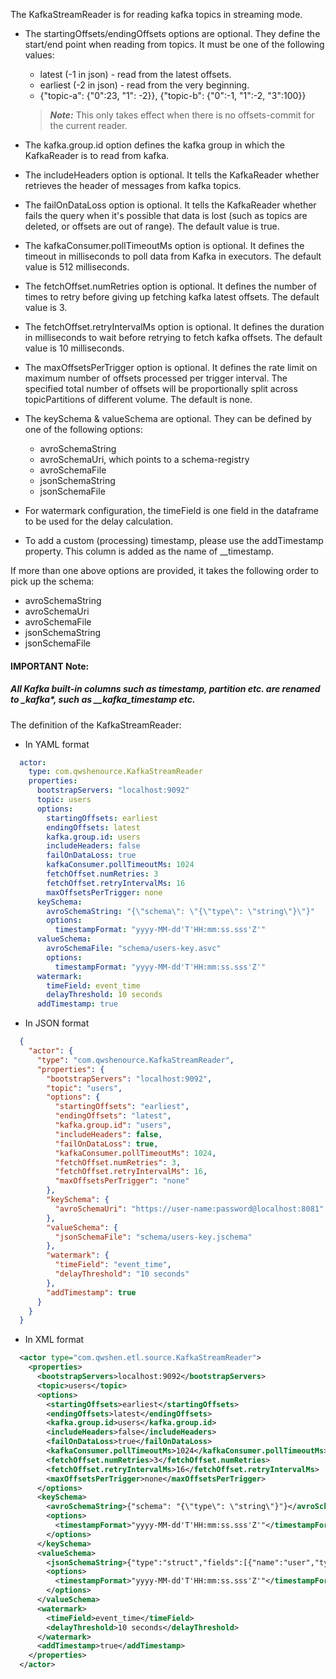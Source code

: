 The KafkaStreamReader is for reading kafka topics in streaming mode.

* The startingOffsets/endingOffsets options are optional. They define the start/end point when reading from topics. It must be one of the following values:
  - latest (-1 in json) - read from the latest offsets.
  - earliest (-2 in json) - read from the very beginning.
  - {"topic-a": {"0":23, "1": -2}}, {"topic-b": {"0":-1, "1":-2, "3":100}}
  > **_Note:_** This only takes effect when there is no offsets-commit for the current reader.

* The kafka.group.id option defines the kafka group in which the KafkaReader is to read from kafka.
* The includeHeaders option is optional. It tells the KafkaReader whether retrieves the header of messages from kafka topics.
* The failOnDataLoss option is optional. It tells the KafkaReader whether fails the query when it's possible that data is lost (such as topics are deleted, or offsets are out of range). The default value is true.
* The kafkaConsumer.pollTimeoutMs option is optional. It defines the timeout in milliseconds to poll data from Kafka in executors. The default value is 512 milliseconds.
* The fetchOffset.numRetries option is optional. It defines the number of times to retry before giving up fetching kafka latest offsets. The default value is 3.
* The fetchOffset.retryIntervalMs option is optional. It defines the duration in milliseconds to wait before retrying to fetch kafka offsets. The default value is 10 milliseconds.
* The maxOffsetsPerTrigger option is optional. It defines the rate limit on maximum number of offsets processed per trigger interval. The specified total number of offsets will be proportionally split across topicPartitions of different volume. The default is none.
* The keySchema & valueSchema are optional. They can be defined by one of the following options:
  - avroSchemaString
  - avroSchemaUri, which points to a schema-registry
  - avroSchemaFile
  - jsonSchemaString
  - jsonSchemaFile
* For watermark configuration, the timeField is one field in the dataframe to be used for the delay calculation.
* To add a custom (processing) timestamp, please use the addTimestamp property. This column is added as the name of __timestamp.

If more than one above options are provided, it takes the following order to pick up the schema:
  - avroSchemaString
  - avroSchemaUri
  - avroSchemaFile
  - jsonSchemaString
  - jsonSchemaFile

#### IMPORTANT Note:
   ##### All Kafka built-in columns such as timestamp, partition etc. are renamed to __kafka_*, such as __kafka_timestamp etc.

The definition of the KafkaStreamReader:

- In YAML format
```yaml
  actor:
    type: com.qwshenource.KafkaStreamReader
    properties:
      bootstrapServers: "localhost:9092"
      topic: users
      options:
        startingOffsets: earliest
        endingOffsets: latest
        kafka.group.id: users
        includeHeaders: false
        failOnDataLoss: true
        kafkaConsumer.pollTimeoutMs: 1024
        fetchOffset.numRetries: 3
        fetchOffset.retryIntervalMs: 16
        maxOffsetsPerTrigger: none
      keySchema:
        avroSchemaString: "{\"schema\": \"{\"type\": \"string\"}\"}"
        options:
          timestampFormat: "yyyy-MM-dd'T'HH:mm:ss.sss'Z'"
      valueSchema:
        avroSchemaFile: "schema/users-key.asvc"
        options:
          timestampFormat: "yyyy-MM-dd'T'HH:mm:ss.sss'Z'"
      watermark:
        timeField: event_time
        delayThreshold: 10 seconds
      addTimestamp: true
```
- In JSON format
```json
  {
    "actor": {
      "type": "com.qwshenource.KafkaStreamReader",
      "properties": {
        "bootstrapServers": "localhost:9092",
        "topic": "users",
        "options": {
          "startingOffsets": "earliest",
          "endingOffsets": "latest",
          "kafka.group.id": "users",
          "includeHeaders": false,
          "failOnDataLoss": true,
          "kafkaConsumer.pollTimeoutMs": 1024,
          "fetchOffset.numRetries": 3,
          "fetchOffset.retryIntervalMs": 16,
          "maxOffsetsPerTrigger": "none"
        },
        "keySchema": {
          "avroSchemaUri": "https://user-name:password@localhost:8081"
        },
        "valueSchema": {
          "jsonSchemaFile": "schema/users-key.jschema"
        },
        "watermark": {
          "timeField": "event_time",
          "delayThreshold": "10 seconds"
        },
        "addTimestamp": true
      }
    }
  }
```
- In XML format
```xml
  <actor type="com.qwshen.etl.source.KafkaStreamReader">
    <properties>
      <bootstrapServers>localhost:9092</bootstrapServers>
      <topic>users</topic>
      <options>
        <startingOffsets>earliest</startingOffsets>
        <endingOffsets>latest</endingOffsets>
        <kafka.group.id>users</kafka.group.id>
        <includeHeaders>false</includeHeaders>
        <failOnDataLoss>true</failOnDataLoss>
        <kafkaConsumer.pollTimeoutMs>1024</kafkaConsumer.pollTimeoutMs>
        <fetchOffset.numRetries>3</fetchOffset.numRetries>
        <fetchOffset.retryIntervalMs>16</fetchOffset.retryIntervalMs>
        <maxOffsetsPerTrigger>none</maxOffsetsPerTrigger>
      </options>
      <keySchema>
        <avroSchemaString>{"schema": "{\"type\": \"string\"}"}</avroSchemaString>
        <options>
          <timestampFormat>"yyyy-MM-dd'T'HH:mm:ss.sss'Z'"</timestampFormat>
        </options>
      </keySchema>
      <valueSchema>
        <jsonSchemaString>{"type":"struct","fields":[{"name":"user","type":"string","nullable":true},{"name":"event","type":"string","nullable":true}]}</jsonSchemaString>
        <options>
          <timestampFormat>"yyyy-MM-dd'T'HH:mm:ss.sss'Z'"</timestampFormat>
        </options>
      </valueSchema>
      <watermark>
        <timeField>event_time</timeField>
        <delayThreshold>10 seconds</delayThreshold>
      </watermark>
      <addTimestamp>true</addTimestamp>
    </properties>
  </actor>
```
